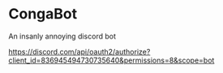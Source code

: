 # CongaBot
An insanly annoying discord bot

https://discord.com/api/oauth2/authorize?client_id=836945494730735640&permissions=8&scope=bot

